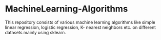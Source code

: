 # MachineLearning-Algorithms

This repository consists of various machine learning algorithms like simple linear regression, logistic regression, K- nearest neighbors etc. on different datasets mainly using sklearn.
